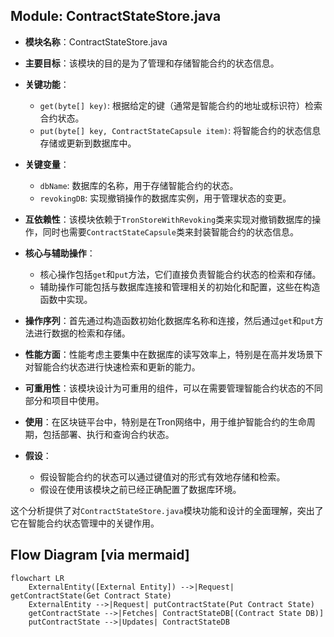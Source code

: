 ## Module: ContractStateStore.java
- **模块名称**：ContractStateStore.java

- **主要目标**：该模块的目的是为了管理和存储智能合约的状态信息。

- **关键功能**：
  - `get(byte[] key)`: 根据给定的键（通常是智能合约的地址或标识符）检索合约状态。
  - `put(byte[] key, ContractStateCapsule item)`: 将智能合约的状态信息存储或更新到数据库中。

- **关键变量**：
  - `dbName`: 数据库的名称，用于存储智能合约的状态。
  - `revokingDB`: 实现撤销操作的数据库实例，用于管理状态的变更。

- **互依赖性**：该模块依赖于`TronStoreWithRevoking`类来实现对撤销数据库的操作，同时也需要`ContractStateCapsule`类来封装智能合约的状态信息。

- **核心与辅助操作**：
  - 核心操作包括`get`和`put`方法，它们直接负责智能合约状态的检索和存储。
  - 辅助操作可能包括与数据库连接和管理相关的初始化和配置，这些在构造函数中实现。

- **操作序列**：首先通过构造函数初始化数据库名称和连接，然后通过`get`和`put`方法进行数据的检索和存储。

- **性能方面**：性能考虑主要集中在数据库的读写效率上，特别是在高并发场景下对智能合约状态进行快速检索和更新的能力。

- **可重用性**：该模块设计为可重用的组件，可以在需要管理智能合约状态的不同部分和项目中使用。

- **使用**：在区块链平台中，特别是在Tron网络中，用于维护智能合约的生命周期，包括部署、执行和查询合约状态。

- **假设**：
  - 假设智能合约的状态可以通过键值对的形式有效地存储和检索。
  - 假设在使用该模块之前已经正确配置了数据库环境。

这个分析提供了对`ContractStateStore.java`模块功能和设计的全面理解，突出了它在智能合约状态管理中的关键作用。
## Flow Diagram [via mermaid]
```mermaid
flowchart LR
    ExternalEntity([External Entity]) -->|Request| getContractState(Get Contract State)
    ExternalEntity -->|Request| putContractState(Put Contract State)
    getContractState -->|Fetches| ContractStateDB[(Contract State DB)]
    putContractState -->|Updates| ContractStateDB
```
